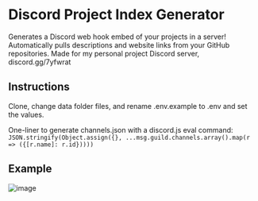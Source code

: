 # Discord Project Index Generator

Generates a Discord web hook embed of your projects in a server! Automatically pulls descriptions and website links from your GitHub repositories. Made for my personal project Discord server, discord.gg/7yfwrat 

## Instructions

Clone, change data folder files, and rename .env.example to .env and set the values.

One-liner to generate channels.json with a discord.js eval command:
`JSON.stringify(Object.assign({}, ...msg.guild.channels.array().map(r => ({[r.name]: r.id}))))`

## Example
![image](https://user-images.githubusercontent.com/2489210/55700990-89ea0c00-599f-11e9-88ff-568fa8df9be3.png)
